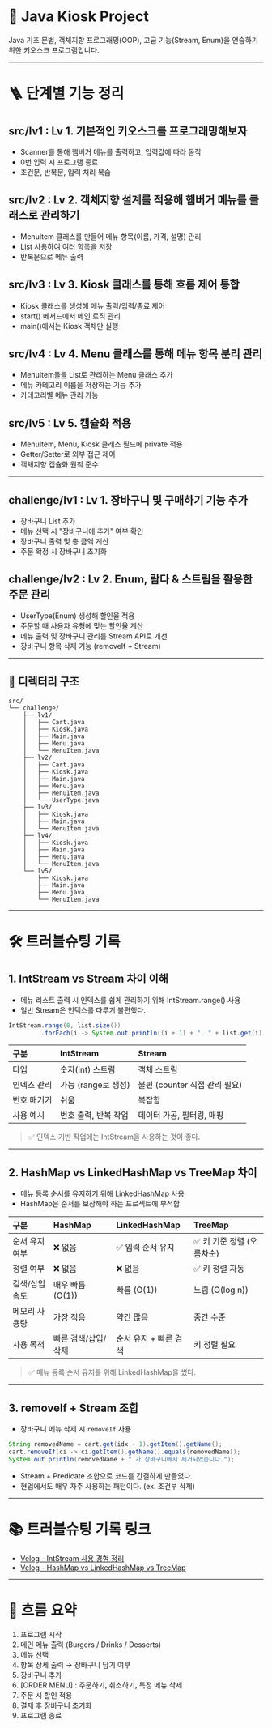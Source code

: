 

# 🍔 Java Kiosk Project

Java 기초 문법, 객체지향 프로그래밍(OOP), 고급 기능(Stream, Enum)을 연습하기 위한 키오스크 프로그램입니다.



---

# 🪜 단계별 기능 정리

## src/lv1 : Lv 1. 기본적인 키오스크를 프로그래밍해보자

- Scanner를 통해 햄버거 메뉴를 출력하고, 입력값에 따라 동작
- 0번 입력 시 프로그램 종료
- 조건문, 반복문, 입력 처리 복습

## src/lv2 : Lv 2. 객체지향 설계를 적용해 햄버거 메뉴를 클래스로 관리하기

- MenuItem 클래스를 만들어 메뉴 항목(이름, 가격, 설명) 관리
- List<MenuItem> 사용하여 여러 항목을 저장
- 반복문으로 메뉴 출력

## src/lv3 : Lv 3. Kiosk 클래스를 통해 흐름 제어 통합

- Kiosk 클래스를 생성해 메뉴 출력/입력/종료 제어
- start() 메서드에서 메인 로직 관리
- main()에서는 Kiosk 객체만 실행

## src/lv4 : Lv 4. Menu 클래스를 통해 메뉴 항목 분리 관리

- MenuItem들을 List로 관리하는 Menu 클래스 추가
- 메뉴 카테고리 이름을 저장하는 기능 추가
- 카테고리별 메뉴 관리 가능

## src/lv5 : Lv 5. 캡슐화 적용

- MenuItem, Menu, Kiosk 클래스 필드에 private 적용
- Getter/Setter로 외부 접근 제어
- 객체지향 캡슐화 원칙 준수

---

## challenge/lv1 : Lv 1. 장바구니 및 구매하기 기능 추가

- 장바구니 List<Cart> 추가
- 메뉴 선택 시 "장바구니에 추가" 여부 확인
- 장바구니 출력 및 총 금액 계산
- 주문 확정 시 장바구니 초기화

## challenge/lv2 : Lv 2. Enum, 람다 & 스트림을 활용한 주문 관리

- UserType(Enum) 생성해 할인율 적용
- 주문할 때 사용자 유형에 맞는 할인율 계산
- 메뉴 출력 및 장바구니 관리를 Stream API로 개선
- 장바구니 항목 삭제 기능 (removeIf + Stream)

---

## 📁 디렉터리 구조

```
src/
└── challenge/
    ├── lv1/
    │   ├── Cart.java
    │   ├── Kiosk.java
    │   ├── Main.java
    │   ├── Menu.java
    │   └── MenuItem.java
    ├── lv2/
    │   ├── Cart.java
    │   ├── Kiosk.java
    │   ├── Main.java
    │   ├── Menu.java
    │   ├── MenuItem.java
    │   └── UserType.java
    ├── lv3/
    │   ├── Kiosk.java
    │   ├── Main.java
    │   └── MenuItem.java
    ├── lv4/
    │   ├── Kiosk.java
    │   ├── Main.java
    │   ├── Menu.java
    │   └── MenuItem.java
    └── lv5/
        ├── Kiosk.java
        ├── Main.java
        ├── Menu.java
        └── MenuItem.java

```

---

# 🛠️ 트러블슈팅 기록

## 1. IntStream vs Stream 차이 이해

- 메뉴 리스트 출력 시 인덱스를 쉽게 관리하기 위해 IntStream.range() 사용
- 일반 Stream은 인덱스를 다루기 불편했다.

```java
IntStream.range(0, list.size())
         .forEach(i -> System.out.println((i + 1) + ". " + list.get(i)));
```

| 구분            | IntStream                   | Stream                      |
|:----------------|:-----------------------------|:-----------------------------|
| 타입             | 숫자(int) 스트림              | 객체 스트림                   |
| 인덱스 관리      | 가능 (range로 생성)            | 불편 (counter 직접 관리 필요) |
| 번호 매기기      | 쉬움                          | 복잡함                        |
| 사용 예시        | 번호 출력, 반복 작업           | 데이터 가공, 필터링, 매핑      |

> ✅ 인덱스 기반 작업에는 IntStream을 사용하는 것이 좋다.

---

## 2. HashMap vs LinkedHashMap vs TreeMap 차이

- 메뉴 등록 순서를 유지하기 위해 LinkedHashMap 사용
- HashMap은 순서를 보장해야 하는 프로젝트에 부적합

| 구분              | HashMap                  | LinkedHashMap                  | TreeMap                     |
|:------------------|:--------------------------|:--------------------------------|:-----------------------------|
| 순서 유지 여부     | ❌ 없음                    | ✅ 입력 순서 유지                | ✅ 키 기준 정렬 (오름차순)    |
| 정렬 여부          | ❌ 없음                    | ❌ 없음                         | ✅ 키 정렬 자동                |
| 검색/삽입 속도     | 매우 빠름 (O(1))            | 빠름 (O(1))                     | 느림 (O(log n))              |
| 메모리 사용량      | 가장 적음                  | 약간 많음                       | 중간 수준                    |
| 사용 목적          | 빠른 검색/삽입/삭제         | 순서 유지 + 빠른 검색            | 키 정렬 필요                  |

> ✅ 메뉴 등록 순서 유지를 위해 LinkedHashMap을 썼다.

---

## 3. removeIf + Stream 조합

- 장바구니 메뉴 삭제 시 `removeIf` 사용

```java
String removedName = cart.get(idx - 1).getItem().getName();
cart.removeIf(ci -> ci.getItem().getName().equals(removedName));
System.out.println(removedName + " 가 장바구니에서 제거되었습니다.");
```

- Stream + Predicate 조합으로 코드를 간결하게 만들었다.
- 현업에서도 매우 자주 사용하는 패턴이다. (ex. 조건부 삭제)

---

# 📚 트러블슈팅 기록 링크

- [Velog - IntStream 사용 경험 정리](https://velog.io/@eggtart21/IntStream-사용-경험-정리-기록용) 
- [Velog - HashMap vs LinkedHashMap vs TreeMap](https://velog.io/@eggtart21/Java-HashMap-vs-LinkedHashMap-vs-TreeMap-Kiosk-프로젝트-적용)



---

# 📝 흐름 요약 

1. 프로그램 시작
2. 메인 메뉴 출력 (Burgers / Drinks / Desserts)
3. 메뉴 선택
4. 항목 상세 출력 → 장바구니 담기 여부
5. 장바구니 추가
6. [ORDER MENU] : 주문하기, 취소하기, 특정 메뉴 삭제
7. 주문 시 할인 적용
8. 결제 후 장바구니 초기화
9. 프로그램 종료


